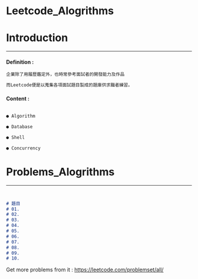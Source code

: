 # Leetcode_Alogrithms 

#  Introduction
***
#### Definition :
```markdown
企業除了用履歷鑑定外，也時常參考面試者的開發能力及作品

而Leetcode便是以蒐集各項面試題目製成的題庫供求職者練習。


```
#### Content : 
```markdown

● Algorithm

● Database

● Shell

● Concurrency

```

#  Problems_Alogrithms 
***
```markdown


# 題目
# 01.
# 02. 
# 03.
# 04.
# 05.
# 06.
# 07.
# 08.
# 09.
# 10.


```


Get more problems from it : https://leetcode.com/problemset/all/


